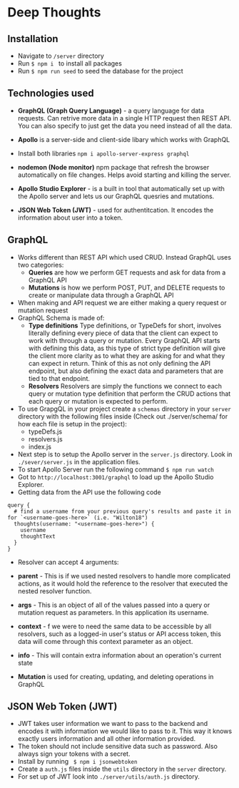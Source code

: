 # Deep Thoughts

## Installation

- Navigate to `/server` directory
- Run `$ npm i ` to install all packages
- Run `$ npm run seed` to seed the database for the project

## Technologies used

- **GraphQL (Graph Query Language)** - a query language for data requests. Can retrive more data in a single HTTP request then REST API. You can also specify to just get the data you need instead of all the data.

- **Apollo** is a server-side and client-side libary which works with GraphQL
- Install both libraries `npm i apollo-server-express graphql`
- **nodemon (Node monitor)** npm package that refresh the browser automatically on file changes. Helps avoid starting and killing the server.
- **Apollo Studio Explorer** - is a built in tool that automatically set up with the Apollo server and lets us our GraphQL quesries and mutations.
- **JSON Web Token (JWT)** - used for authentitcation. It encodes the information about user into a token.

## GraphQL

- Works different than REST API which used CRUD. Instead GraphQL uses two categories:
  - **Queries** are how we perform GET requests and ask for data from a GraphQL API
  - **Mutations** is how we perform POST, PUT, and DELETE requests to create or manipulate data through a GraphQL API
- When making and API request we are either making a query request or mutation request
- GraphQL Schema is made of:
  - **Type definitions** Type definitions, or TypeDefs for short, involves literally defining every piece of data that the client can expect to work with through a query or mutation. Every GraphQL API starts with defining this data, as this type of strict type definition will give the client more clarity as to what they are asking for and what they can expect in return. Think of this as not only defining the API endpoint, but also defining the exact data and parameters that are tied to that endpoint.
  - **Resolvers** Resolvers are simply the functions we connect to each query or mutation type definition that perform the CRUD actions that each query or mutation is expected to perform.
- To use GrapgQL in your project create a `schemas` directory in your `server` directory with the following files inside (Check out ./server/schema/ for how each file is setup in the project):
  - typeDefs.js
  - resolvers.js
  - index.js
- Next step is to setup the Apollo server in the `server.js` directory. Look in `./sever/server.js` in the application files.
- To start Apollo Server run the following command `$ npm run watch`
- Got to `http://localhost:3001/graphql` to load up the Apollo Studio Explorer.
- Getting data from the API use the following code

```
query {
  # find a username from your previous query's results and paste it in for `<username-goes-here>` (i.e. "Wilton18")
  thoughts(username: "<username-goes-here>") {
    username
    thoughtText
  }
}
```

- Resolver can accept 4 arguments:
- **parent** - This is if we used nested resolvers to handle more complicated actions, as it would hold the reference to the resolver that executed the nested resolver function.
- **args** - This is an object of all of the values passed into a query or mutation request as parameters. In this application its username.
- **context** - f we were to need the same data to be accessible by all resolvers, such as a logged-in user's status or API access token, this data will come through this context parameter as an object.
- **info** - This will contain extra information about an operation's current state

- **Mutation** is used for creating, updating, and deleting operations in GraphQL

## JSON Web Token (JWT)

- JWT takes user information we want to pass to the backend and encodes it with information we would like to pass to it. This way it knows exactly users information and all other information provided.
- The token should not include sensitive data such as password. Also always sign your tokens with a secret.
- Install by running ` $ npm i jsonwebtoken`
- Create a `auth.js` files inside the `utils` directory in the `server` directory.
- For set up of JWT look into `./server/utils/auth.js` directory.
